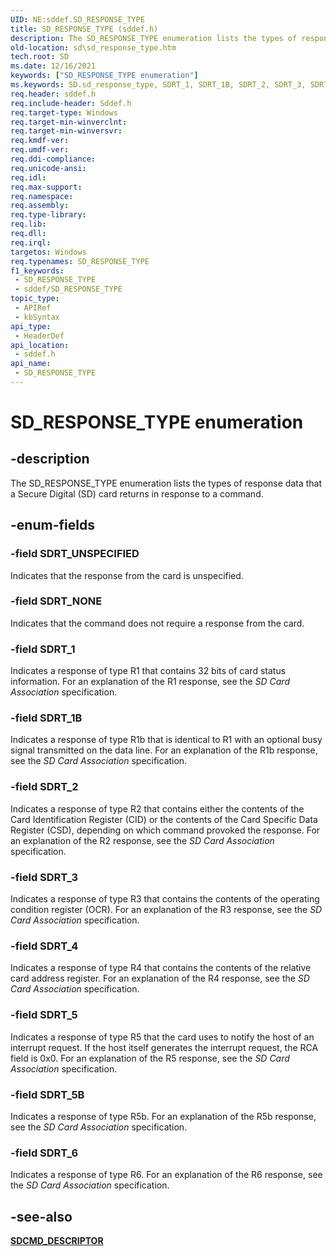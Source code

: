 ```yaml
---
UID: NE:sddef.SD_RESPONSE_TYPE
title: SD_RESPONSE_TYPE (sddef.h)
description: The SD_RESPONSE_TYPE enumeration lists the types of response data that a Secure Digital (SD) card returns in response to a command.
old-location: sd\sd_response_type.htm
tech.root: SD
ms.date: 12/16/2021
keywords: ["SD_RESPONSE_TYPE enumeration"]
ms.keywords: SD.sd_response_type, SDRT_1, SDRT_1B, SDRT_2, SDRT_3, SDRT_4, SDRT_5, SDRT_5B, SDRT_6, SDRT_NONE, SDRT_UNSPECIFIED, SD_RESPONSE_TYPE, SD_RESPONSE_TYPE enumeration [Buses], sd-structs_e0ab70a5-5006-4469-872a-ea8f6279b5d6.xml, sddef/SDRT_1, sddef/SDRT_1B, sddef/SDRT_2, sddef/SDRT_3, sddef/SDRT_4, sddef/SDRT_5, sddef/SDRT_5B, sddef/SDRT_6, sddef/SDRT_NONE, sddef/SDRT_UNSPECIFIED, sddef/SD_RESPONSE_TYPE
req.header: sddef.h
req.include-header: Sddef.h
req.target-type: Windows
req.target-min-winverclnt: 
req.target-min-winversvr: 
req.kmdf-ver: 
req.umdf-ver: 
req.ddi-compliance: 
req.unicode-ansi: 
req.idl: 
req.max-support: 
req.namespace: 
req.assembly: 
req.type-library: 
req.lib: 
req.dll: 
req.irql: 
targetos: Windows
req.typenames: SD_RESPONSE_TYPE
f1_keywords:
 - SD_RESPONSE_TYPE
 - sddef/SD_RESPONSE_TYPE
topic_type:
 - APIRef
 - kbSyntax
api_type:
 - HeaderDef
api_location:
 - sddef.h
api_name:
 - SD_RESPONSE_TYPE
---
```


# SD_RESPONSE_TYPE enumeration


## -description

The SD_RESPONSE_TYPE enumeration lists the types of response data that a Secure Digital (SD) card returns in response to a command.

## -enum-fields

### -field SDRT_UNSPECIFIED

Indicates that the response from the card is unspecified.

### -field SDRT_NONE

Indicates that the command does not require a response from the card.

### -field SDRT_1

Indicates a response of type R1 that contains 32 bits of card status information. For an explanation of the R1 response, see the *SD Card Association*  specification.

### -field SDRT_1B

Indicates a response of type R1b that is identical to R1 with an optional busy signal transmitted on the data line. For an explanation of the R1b response, see the *SD Card Association* specification.

### -field SDRT_2

Indicates a response of type R2 that contains either the contents of the Card Identification Register (CID) or the contents of the Card Specific Data Register (CSD), depending on which command provoked the response. For an explanation of the R2 response, see the *SD Card Association* specification.

### -field SDRT_3

Indicates a response of type R3 that contains the contents of the operating condition register (OCR). For an explanation of the R3 response, see the *SD Card Association* specification.

### -field SDRT_4

Indicates a response of type R4 that contains the contents of the relative card address register. For an explanation of the R4 response, see the *SD Card Association* specification.

### -field SDRT_5

Indicates a response of type R5 that the card uses to notify the host of an interrupt request. If the host itself generates the interrupt request, the RCA field is 0x0. For an explanation of the R5 response, see the *SD Card Association* specification.

### -field SDRT_5B

Indicates a response of type R5b. For an explanation of the R5b response, see the *SD Card Association* specification.

### -field SDRT_6

Indicates a response of type R6. For an explanation of the R6 response, see the *SD Card Association* specification.

## -see-also

[**SDCMD_DESCRIPTOR**](ns-sddef-_sdcmd_descriptor.md)

